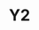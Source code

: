 ---
basin: 'No'
cudn: true
floor: Ground
grade: 3
images:
- /room_database/images/noc/Y2%20(1).jpg
- /room_database/images/noc/Y2%20(2).jpg
living_room: 'No'
location: North Court
name: Y2
network: Wired and Wireless
title: Y2
---